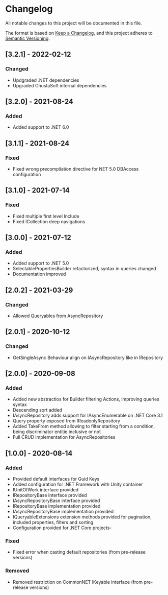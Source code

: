 ﻿# Changelog
All notable changes to this project will be documented in this file.

The format is based on [Keep a Changelog](https://keepachangelog.com/en/1.0.0/),
and this project adheres to [Semantic Versioning](https://semver.org/spec/v2.0.0.html).

## [3.2.1] - 2022-02-12
### Changed
- Updgraded .NET dependencies
- Upgraded ChustaSoft internal dependencies

## [3.2.0] - 2021-08-24
### Added
- Added support to .NET 6.0

## [3.1.1] - 2021-08-24
### Fixed
- Fixed wrong precompilation directive for NET 5.0 DBAccess configuration

## [3.1.0] - 2021-07-14
### Fixed
- Fixed multiple first level Include
- Fixed ICollection deep navigations

## [3.0.0] - 2021-07-12
### Added
- Added support to .NET 5.0
- SelectablePropertiesBuilder refactorized, syntax in queries changed
- Documentation improved

## [2.0.2] - 2021-03-29
### Changed
- Allowed Queryables from AsyncRepository

## [2.0.1] - 2020-10-12
### Changed
- GetSingleAsync Behaviour align on IAsyncRepository like in IRepository

## [2.0.0] - 2020-09-08
### Added
- Added new abstractios for Builder filtering Actions, improving queries syntax
- Descending sort added
- IAsyncRepository adds support for IAsyncEnumerable on .NET Core 3.1
- Query property exposed from IReadonlyRepository
- Added TakeFrom method allowing to filter starting from a condition, being discriminator entitie inclusive or not
- Full CRUD implementation for AsyncRepositories

## [1.0.0] - 2020-08-14
### Added
- Provided default interfaces for Guid Keys
- Added configuration for .NET Framework with Unity container
- IUnitOfWork interface provided
- IRepositoryBase interface provided
- IAsyncRepositoryBase interface provided
- IRepositoryBase implementation provided
- IAsyncRepositoryBase implementation provided
- IQueryableExtensions extension methods provided for pagination, included properties, filters and sorting
- Configuration provided for .NET Core projects- 
### Fixed
- Fixed error when casting default repositories (from pre-release versions)
### Removed
- Removed restriction on CommonNET IKeyable interface (from pre-release versions)
 